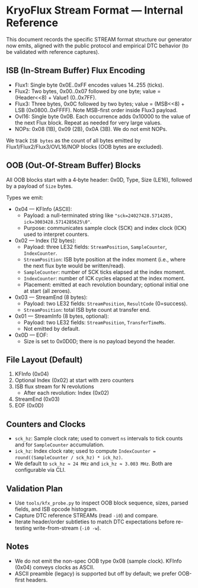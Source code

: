 # KryoFlux Stream Format — Internal Reference

This document records the specific STREAM format structure our generator now emits, aligned with the public protocol and empirical DTC behavior (to be validated with reference captures).

## ISB (In-Stream Buffer) Flux Encoding
- Flux1: Single byte 0x0E..0xFF encodes values 14..255 (ticks).
- Flux2: Two bytes, 0x00..0x07 followed by one byte; value = (Header<<8) + Value1 (0..0x7FF).
- Flux3: Three bytes, 0x0C followed by two bytes; value = (MSB<<8) + LSB (0x0800..0xFFFF). Note MSB-first order inside Flux3 payload.
- Ovl16: Single byte 0x0B. Each occurrence adds 0x10000 to the value of the next Flux block. Repeat as needed for very large values.
- NOPs: 0x08 (1B), 0x09 (2B), 0x0A (3B). We do not emit NOPs.

We track `ISB bytes` as the count of all bytes emitted by Flux1/Flux2/Flux3/OVL16/NOP blocks (OOB bytes are excluded).

## OOB (Out-Of-Stream Buffer) Blocks
All OOB blocks start with a 4‑byte header: 0x0D, Type, Size (LE16), followed by a payload of `Size` bytes.

Types we emit:
- 0x04 — KFInfo (ASCII):
  - Payload: a null-terminated string like `"sck=24027428.5714285, ick=3003428.5714285625\0"`.
  - Purpose: communicates sample clock (SCK) and index clock (ICK) used to interpret counters.
- 0x02 — Index (12 bytes):
  - Payload: three LE32 fields: `StreamPosition`, `SampleCounter`, `IndexCounter`.
  - `StreamPosition`: ISB byte position at the index moment (i.e., where the next flux byte would be written/read).
  - `SampleCounter`: number of SCK ticks elapsed at the index moment.
  - `IndexCounter`: number of ICK cycles elapsed at the index moment.
  - Placement: emitted at each revolution boundary; optional initial one at start (all zeroes).
- 0x03 — StreamEnd (8 bytes):
  - Payload: two LE32 fields: `StreamPosition`, `ResultCode` (0=success).
  - `StreamPosition`: total ISB byte count at transfer end.
- 0x01 — StreamInfo (8 bytes, optional):
  - Payload: two LE32 fields: `StreamPosition`, `TransferTimeMs`.
  - Not emitted by default.
- 0x0D — EOF:
  - Size is set to 0x0D0D; there is no payload beyond the header.

## File Layout (Default)
1) KFInfo (0x04)
2) Optional Index (0x02) at start with zero counters
3) ISB flux stream for N revolutions
   - After each revolution: Index (0x02)
4) StreamEnd (0x03)
5) EOF (0x0D)

## Counters and Clocks
- `sck_hz`: Sample clock rate; used to convert `ns` intervals to tick counts and for `SampleCounter` accumulation.
- `ick_hz`: Index clock rate; used to compute `IndexCounter = round((SampleCounter / sck_hz) * ick_hz)`.
- We default to `sck_hz ≈ 24 MHz` and `ick_hz ≈ 3.003 MHz`. Both are configurable via CLI.

## Validation Plan
- Use `tools/kfx_probe.py` to inspect OOB block sequence, sizes, parsed fields, and ISB opcode histogram.
- Capture DTC reference STREAMs (read `-i0`) and compare.
- Iterate header/order subtleties to match DTC expectations before re-testing write-from-stream (`-i0 -w`).

## Notes
- We do not emit the non-spec OOB type 0x08 (sample clock). KFInfo (0x04) conveys clocks as ASCII.
- ASCII preamble (legacy) is supported but off by default; we prefer OOB-first headers.
